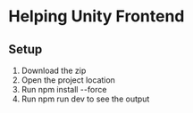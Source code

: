 # Helping Unity Frontend

## Setup
<ol>
  <li>Download the zip</li>
  <li>Open the project location</li>
  <li>Run npm install --force</li>
  <li>Run npm run dev to see the output</li>
  
</ol>
